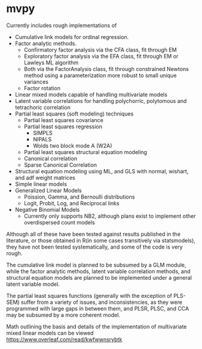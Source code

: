 # mvpy
Currently includes rough implementations of 
- Cumulative link models for ordinal regression.  
- Factor analytic methods. 
  - Confirmatory factor analysis via the CFA class, fit through EM
  - Exploratory factor analysis via the EFA class, fit through EM or Lawleys ML algorithm
  - Both via the FactorAnalysis class, fit through constrained Newtons method using a parameterization more robust to small unique variances
  - Factor rotation
- Linear mixed models capable of handling multivariate models
- Latent variable correlations for handling polychorric, polytomous and tetrachoric correlation
- Partial least squares (soft modeling) techniques
  - Partial least squares covariance
  - Partial least squares regression
    - SIMPLS
    - NIPALS
    - Wolds two block mode A (W2A)
  - Partial least squares structural equation modeling
  - Canonical correlation
  - Sparse Canonical Correlation 
- Structural equation modeling using ML, and GLS with normal, wishart, and adf weight matrices
- Simple linear models
- Generalized Linear Models 
  - Poission, Gamma, and Bernoulli distributions
  - Logit, Probit, Log, and Reciprocal links
- Negative Binomial Models
  - Currently only supports NB2, although plans exist to implement other overdispersed count models 

Although all of these have been tested against results published in the literature, or those obtained in R(in some cases transitively via statsmodels), they have not been tested systematically, and some of the code is very rough.

The cumulative link model is planned to be subsumed by a GLM module, while the factor analytic methods, latent variable correlation methods, and structural equation models are planned to be implemented under a general latent variable model. 

The partial least squares functions (generally with the exception of PLS-SEM) suffer from a variety of issues, and inconsistencies, as they were programmed with large gaps in between them, and PLSR, PLSC, and CCA may be subsumed by a more coherent model.

Math outlining the basis and details of the implementation of multivariate mixed linear models can be viewed https://www.overleaf.com/read/kwfwwnsrybtk
